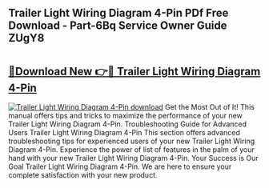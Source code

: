 ## Trailer Light Wiring Diagram 4-Pin PDf Free Download - Part-6Bq Service Owner Guide ZUgY8

# <h2><a href="http://dfhfhx.blite.top/?on=Trailer+Light+Wiring+Diagram+4-Pin">🔗Download New 👉🔴 Trailer Light Wiring Diagram 4-Pin</a></h2>

[![Trailer Light Wiring Diagram 4-Pin download](https://i.imgur.com/lujVjoI.png)](http://dfhfhx.blite.top/?on=Trailer+Light+Wiring+Diagram+4-Pin)
Get the Most Out of It! This manual offers tips and tricks to maximize the performance of your new Trailer Light Wiring Diagram 4-Pin. Troubleshooting Guide for Advanced Users Trailer Light Wiring Diagram 4-Pin This section offers advanced troubleshooting tips for experienced users of your new Trailer Light Wiring Diagram 4-Pin. Experience the power of list of features in the palm of your hand with your new Trailer Light Wiring Diagram 4-Pin. Your Success is Our Goal Trailer Light Wiring Diagram 4-Pin. We are here to ensure your complete satisfaction with your new product.
